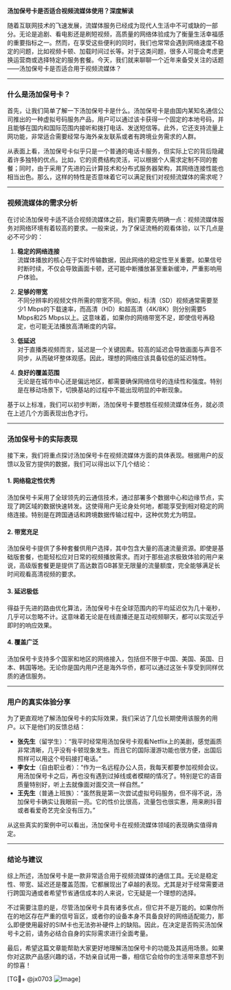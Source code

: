 **汤加保号卡是否适合视频流媒体使用？深度解读**

随着互联网技术的飞速发展，流媒体服务已经成为现代人生活中不可或缺的一部分。无论是追剧、看电影还是刷短视频，高质量的网络体验成为了衡量生活幸福感的重要指标之一。然而，在享受这些便利的同时，我们也常常会遇到网络速度不稳定的问题，比如视频卡顿、加载时间过长等。对于这类问题，很多人可能会考虑更换运营商或选择特定的服务套餐。今天，我们就来聊聊一个近年来备受关注的话题——汤加保号卡是否适合用于视频流媒体？

---

### 什么是汤加保号卡？

首先，让我们简单了解一下汤加保号卡是什么。汤加保号卡是由国内某知名通信公司推出的一种虚拟号码服务产品，用户可以通过该卡获得一个固定的本地号码，并且能够在国内和国际范围内接听和拨打电话、发送短信等。此外，它还支持流量上网功能，非常适合需要经常与海外亲友联系或者有跨境业务需求的人群。

从表面上看，汤加保号卡似乎只是一个普通的电话卡服务，但实际上它的背后隐藏着许多独特的优点。比如，它的资费结构灵活，可以根据个人需求定制不同的套餐；同时，由于采用了先进的云计算技术和分布式服务器架构，其网络连接性能也相当出色。那么，这样的特性是否意味着它可以满足我们对视频流媒体的需求呢？

---

### 视频流媒体的需求分析

在讨论汤加保号卡适不适合视频流媒体之前，我们需要先明确一点：视频流媒体服务对网络环境有着较高的要求。一般来说，为了保证流畅的观看体验，以下几点是必不可少的：

1. **稳定的网络连接**  
   流媒体播放的核心在于实时传输数据，因此网络的稳定性至关重要。如果信号时断时续，不仅会导致画面卡顿，还可能中断播放甚至重新缓冲，严重影响用户体验。

2. **足够的带宽**  
   不同分辨率的视频文件所需的带宽不同。例如，标清（SD）视频通常需要至少1 Mbps的下载速率，而高清（HD）和超高清（4K/8K）则分别需要5 Mbps和25 Mbps以上。这意味着，如果你的网络带宽不足，即使信号再稳定，也可能无法播放高清晰度的内容。

3. **低延迟**  
   对于直播类视频而言，延迟是一个关键因素。较高的延迟会导致画面与声音不同步，从而破坏整体观感。因此，理想的网络应该具备较低的延迟特性。

4. **良好的覆盖范围**  
   无论是在城市中心还是偏远地区，都需要确保网络信号的连续性和强度。特别是在移动场景下，切换基站的过程中不能出现明显的中断现象。

基于以上标准，我们可以初步判断，汤加保号卡要想胜任视频流媒体任务，就必须在上述几个方面表现出色才行。

---

### 汤加保号卡的实际表现

接下来，我们将重点探讨汤加保号卡在视频流媒体方面的具体表现。根据用户的反馈以及官方提供的数据，我们可以得出以下几个结论：

#### 1. 网络稳定性优秀
汤加保号卡采用了全球领先的云通信技术，通过部署多个数据中心和边缘节点，实现了跨区域的数据快速转发。这使得用户无论身处何地，都能享受到相对稳定的网络连接。特别是在跨国通话和跨境数据传输过程中，这种优势尤为明显。

#### 2. 带宽充足
汤加保号卡提供了多种套餐供用户选择，其中包含大量的高速流量资源。即使是基础版套餐，也能轻松应对日常的视频播放需求。而对于那些追求极致体验的用户来说，高级版套餐更是提供了高达数百GB甚至无限量的流量额度，完全能够满足长时间观看高清视频的要求。

#### 3. 延迟极低
得益于先进的路由优化算法，汤加保号卡在全球范围内的平均延迟仅为几十毫秒，几乎可以忽略不计。这意味着无论是在线直播还是互动视频聊天，都可以实现近乎即时的响应效果。

#### 4. 覆盖广泛
汤加保号卡支持多个国家和地区的网络接入，包括但不限于中国、美国、英国、日本、韩国等地。无论你是国内用户还是海外华侨，都可以通过这张卡享受到同样优质的通信服务。

---

### 用户的真实体验分享

为了更直观地了解汤加保号卡的实际效果，我们采访了几位长期使用该服务的用户。以下是他们的反馈总结：

- **张先生**（留学生）：“我平时经常用汤加保号卡观看Netflix上的美剧，感觉画质非常清晰，几乎没有卡顿现象发生。而且它的国际漫游功能也很方便，出国后照样可以用这个号码接打电话。”
- **李女士**（自由职业者）：“作为一名远程办公人员，我每天都要参加视频会议。用汤加保号卡之后，再也没有遇到过掉线或者模糊的情况了。特别是它的语音质量特别好，听上去就像面对面交流一样自然。”
- **王先生**（普通上班族）：“虽然我是第一次尝试虚拟号码服务，但不得不说，汤加保号卡确实让我眼前一亮。它的性价比很高，流量包也很实惠，用来刷抖音或者看爱奇艺完全没有压力。”

从这些真实的案例中可以看出，汤加保号卡在视频流媒体领域的表现确实值得肯定。

---

### 结论与建议

综上所述，汤加保号卡是一款非常适合用于视频流媒体的通信工具。无论是稳定性、带宽、延迟还是覆盖范围，它都展现出了卓越的表现。尤其是对于经常需要进行跨国沟通或者希望节省通信成本的人来说，它无疑是一个理想的选择。

不过需要注意的是，尽管汤加保号卡具有诸多优点，但它并不是万能的。如果你所在的地区存在严重的信号盲区，或者你的设备本身不具备良好的网络适配能力，那么即便使用最好的SIM卡也无法弥补硬件上的缺陷。因此，在决定是否购买汤加保号卡之前，请务必结合自身的实际需求进行全面考量。

最后，希望这篇文章能帮助大家更好地理解汤加保号卡的功能及其适用场景。如果你对这款产品感兴趣的话，不妨亲自试用一番，相信它会给你的生活带来意想不到的惊喜！

[TG💪+ @jx0703 ![Image](https://github.com/user-attachments/assets/dbca1d08-cadb-493c-b0ec-ad6f7a83f270)]